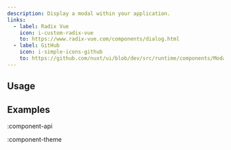 ```yaml
---
description: Display a modal within your application.
links:
  - label: Radix Vue
    icon: i-custom-radix-vue
    to: https://www.radix-vue.com/components/dialog.html
  - label: GitHub
    icon: i-simple-icons-github
    to: https://github.com/nuxt/ui/blob/dev/src/runtime/components/Modal.vue
---
```


## Usage

## Examples

:component-api

:component-theme
